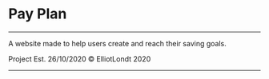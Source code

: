 # Pay Plan

-----

A website made to help users create and reach their saving goals.

Project Est. 26/10/2020 © ElliotLondt 2020

-----

